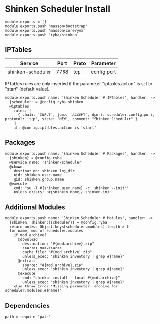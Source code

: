 
# Shinken Scheduler Install

    module.exports = []
    module.exports.push 'masson/bootstrap'
    module.exports.push 'masson/core/yum'
    module.exports.push 'ryba/shinken'

## IPTables

| Service           | Port  | Proto | Parameter       |
|-------------------|-------|-------|-----------------|
| shinken-scheduler | 7768  |  tcp  |   config.port   |

IPTables rules are only inserted if the parameter "iptables.action" is set to
"start" (default value).

    module.exports.push name: 'Shinken Scheduler # IPTables', handler: ->
      {scheduler} = @config.ryba.shinken
      @iptables
        rules: [
          { chain: 'INPUT', jump: 'ACCEPT', dport: scheduler.config.port, protocol: 'tcp', state: 'NEW', comment: "Shinken Scheduler" }
        ]
        if: @config.iptables.action is 'start'

## Packages

    module.exports.push name: 'Shinken Scheduler # Packages', handler: ->
      {shinken} = @config.ryba
      @service name: 'shinken-scheduler'
      @chown
        destination: shinken.log_dir
        uid: shinken.user.name
        gid: shinken.group.name
      @execute
        cmd: "su -l #{shinken.user.name} -c 'shinken --init'"
        unless_exists: "#{shinken.home}/.shinken.ini"

## Additional Modules

    module.exports.push name: 'Shinken Scheduler # Modules', handler: ->
      {shinken, shinken:{scheduler}} = @config.ryba
      return unless Object.keys(scheduler.modules).length > 0
      for name, mod of scheduler.modules
        if mod.archive?
          @download
            destination: "#{mod.archive}.zip"
            source: mod.source
            cache_file: "#{mod.archive}.zip"
            unless_exec: "shinken inventory | grep #{name}"
          @extract
            source: "#{mod.archive}.zip"
            unless_exec: "shinken inventory | grep #{name}"
          @execute
            cmd: "shinken install --local #{mod.archive}"
            unless_exec: "shinken inventory | grep #{name}"
        else throw Error "Missing parameter: archive for scheduler.modules.#{name}"

## Dependencies

    path = require 'path'
